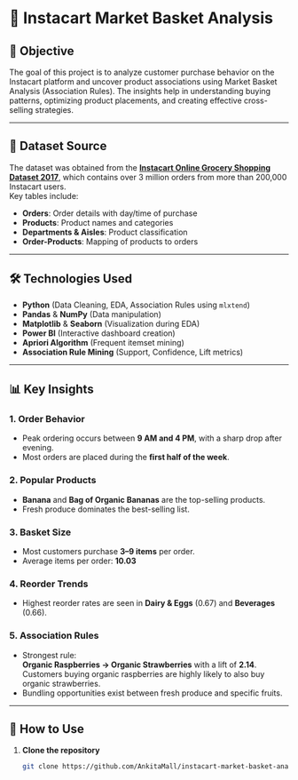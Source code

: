 # 🛒 Instacart Market Basket Analysis

## 📌 Objective
The goal of this project is to analyze customer purchase behavior on the Instacart platform and uncover product associations using Market Basket Analysis (Association Rules). The insights help in understanding buying patterns, optimizing product placements, and creating effective cross-selling strategies.

---

## 📂 Dataset Source
The dataset was obtained from the **[Instacart Online Grocery Shopping Dataset 2017](https://www.kaggle.com/code/viveksrinivasan/eda-on-instacart-market-basket-analysis)**, which contains over 3 million orders from more than 200,000 Instacart users.  
Key tables include:
- **Orders**: Order details with day/time of purchase
- **Products**: Product names and categories
- **Departments & Aisles**: Product classification
- **Order-Products**: Mapping of products to orders

---

## 🛠 Technologies Used
- **Python** (Data Cleaning, EDA, Association Rules using `mlxtend`)
- **Pandas** & **NumPy** (Data manipulation)
- **Matplotlib** & **Seaborn** (Visualization during EDA)
- **Power BI** (Interactive dashboard creation)
- **Apriori Algorithm** (Frequent itemset mining)
- **Association Rule Mining** (Support, Confidence, Lift metrics)

---

## 📊 Key Insights

### **1. Order Behavior**
- Peak ordering occurs between **9 AM and 4 PM**, with a sharp drop after evening.
- Most orders are placed during the **first half of the week**.

### **2. Popular Products**
- **Banana** and **Bag of Organic Bananas** are the top-selling products.
- Fresh produce dominates the best-selling list.

### **3. Basket Size**
- Most customers purchase **3–9 items** per order.
- Average items per order: **10.03**

### **4. Reorder Trends**
- Highest reorder rates are seen in **Dairy & Eggs** (0.67) and **Beverages** (0.66).

### **5. Association Rules**
- Strongest rule:  
  **Organic Raspberries → Organic Strawberries** with a lift of **2.14**.  
  Customers buying organic raspberries are highly likely to also buy organic strawberries.
- Bundling opportunities exist between fresh produce and specific fruits.

---

## 🚀 How to Use
1. **Clone the repository**
   ```bash
   git clone https://github.com/AnkitaMall/instacart-market-basket-analysis.git

